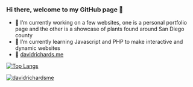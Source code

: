 ### Hi there, welcome to my GitHub page 👋

- 🔭 I’m currently working on a few websites, one is a personal portfolio page and the other is a showcase of plants found around San Diego county
- 🌱 I’m currently learning Javascript and PHP to make interactive and dynamic websites
- 🔗 <a href="http://davidrichards.me">davidrichards.me</a>

<!--
**drich-jpg/drich-jpg** is a ✨ _special_ ✨ repository because its `README.md` (this file) appears on your GitHub profile.

Here are some ideas to get you started:

-  ...
- 
- 👯 I’m looking to collaborate on ...
- 🤔 I’m looking for help with ...
- 💬 Ask me about ...
- 📫 How to reach me: ...
- 😄 Pronouns: ...
- ⚡ Fun fact: ...
-->

[![Top Langs](https://github-readme-stats.vercel.app/api/top-langs/?username=drich-jpg&layout=compact)](https://github.com/anuraghazra/github-readme-stats)

<a href="https://www.linkedin.com/in/davidrichardsme/" target="blank"><img align="center" src="https://img.shields.io/badge/LinkedIn-0077B5?style=for-the-badge&logo=linkedin&logoColor=white" alt="davidrichardsme"/></a>
